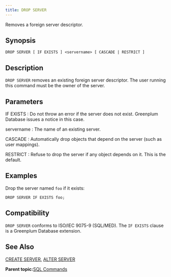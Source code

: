 ```yaml
---
title: DROP SERVER 
---
```


Removes a foreign server descriptor.

## <a id="section2"></a>Synopsis 

``` {#sql_command_synopsis}
DROP SERVER [ IF EXISTS ] <servername> [ CASCADE | RESTRICT ]
```

## <a id="section3"></a>Description 

`DROP SERVER` removes an existing foreign server descriptor. The user running this command must be the owner of the server.

## <a id="section4"></a>Parameters 

IF EXISTS
:   Do not throw an error if the server does not exist. Greenplum Database issues a notice in this case.

servername
:   The name of an existing server.

CASCADE
:   Automatically drop objects that depend on the server \(such as user mappings\).

RESTRICT
:   Refuse to drop the server if any object depends on it. This is the default.

## <a id="section6"></a>Examples 

Drop the server named `foo` if it exists:

```
DROP SERVER IF EXISTS foo;
```

## <a id="section7"></a>Compatibility 

`DROP SERVER` conforms to ISO/IEC 9075-9 \(SQL/MED\). The `IF EXISTS` clause is a Greenplum Database extension.

## <a id="section8"></a>See Also 

[CREATE SERVER](CREATE_SERVER.html), [ALTER SERVER](ALTER_SERVER.html)

**Parent topic:**[SQL Commands](../sql_commands/sql_ref.html)

